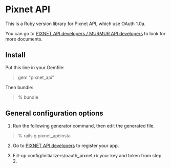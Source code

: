 Pixnet API
==

This is a Ruby version library for Pixnet API, which use OAuth 1.0a.

You can go to [PIXNET API developers / MURMUR API developers][1] to look for more documents.

Install
--
Put this line in your Gemfile:

> gem "pixnet_api"

Then bundle:

> % bundle

General configuration options
--

 1. Run the following generator command, then edit the generated file.

> % rails g pixnet_api:insta

 2. Go to [PIXNET API developers][1] to register your app.

 3. Fill-up config/initializers/oauth_pixnet.rb your key and token from step 2.


  [1]: http://apps.pixnet.tw/
